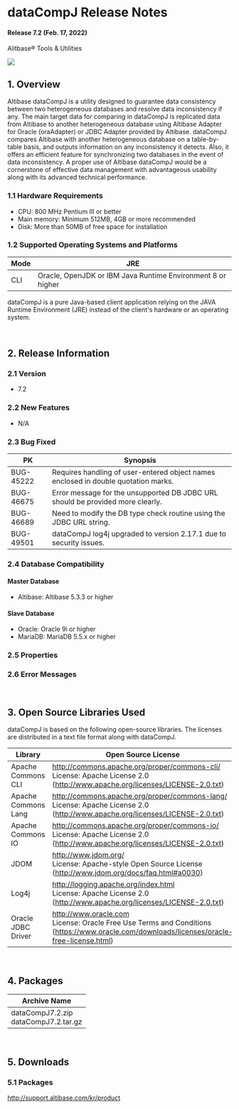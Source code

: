 # dataCompJ Release Notes

#### Release 7.2 (Feb. 17, 2022)

Alitbase® Tools & Utilities

<div align="left">
    <img src="media/common/e5cfb3761673686d093a3b00c062fe7a.png">
</div>

## 1. Overview

 Altibase dataCompJ is a utility designed to guarantee data consistency between two heterogeneous databases and resolve data inconsistency if any. The main target data for comparing in dataCompJ is replicated data from Altibase to another heterogeneous database using Altibase Adapter for Oracle (oraAdapter) or JDBC Adapter provided by Altibase. dataCompJ compares Altibase with another heterogeneous database on a table-by-table basis, and outputs information on any inconsistency it detects.
Also, it offers an efficient feature for synchronizing two databases in the event of data inconsistency. A proper use of Altibase dataCompJ would be a cornerstone of effective data management with advantageous usability along with its advanced technical performance.  

### 1.1 Hardware Requirements

- CPU: 800 MHz Pentium III or better
- Main memory: Minimum 512MB, 4GB or more recommended
- Disk: More than 50MB of free space for installation

### 1.2 Supported Operating Systems and Platforms

| Mode | JRE                                                         |
| ---- | ----------------------------------------------------------- |
| CLI  | Oracle, OpenJDK or IBM Java Runtime Environment 8 or higher |

dataCompJ is a pure Java-based client application relying on the JAVA Runtime Environment (JRE) instead of the client's hardware or an operating system.

<br>

## 2. Release Information

### 2.1 Version

- 7.2

### 2.2 New Features

- N/A

### 2.3 Bug Fixed

| PK        | Synopsis                                                     |
| --------- | ------------------------------------------------------------ |
| BUG-45222 | Requires handling of user-entered object names enclosed in double quotation marks. |
| BUG-46675 | Error message for the unsupported DB JDBC URL should be provided more clearly. |
| BUG-46689 | Need to modify the DB type check routine using the JDBC URL string. |
| BUG-49501 | dataCompJ log4j upgraded to version 2.17.1 due to security issues. |

### 2.4 Database Compatibility

#### Master Database

- Altibase: Altibase 5.3.3 or higher

#### Slave Database

- Oracle: Oracle 9i or higher
- MariaDB: MariaDB 5.5.x or higher

### 2.5 Properties

### 2.6 Error Messages

<br>

## 3. Open Source Libraries Used

dataCompJ is based on the following open-source libraries. The licenses are distributed in a text file format
along with dataCompJ.

| Library             | Open Source License                                          |
| ------------------- | ------------------------------------------------------------ |
| Apache Commons CLI  | http://commons.apache.org/proper/commons-cli/<br/>License: Apache License 2.0 (http://www.apache.org/licenses/LICENSE-2.0.txt) |
| Apache Commons Lang | http://commons.apache.org/proper/commons-lang/ <br/>License: Apache License 2.0 (http://www.apache.org/licenses/LICENSE-2.0.txt) |
| Apache Commons IO   | http://commons.apache.org/proper/commons-io/ <br>License: Apache License 2.0 (http://www.apache.org/licenses/LICENSE-2.0.txt) |
| JDOM                | http://www.jdom.org/ <br/>License: Apache-style Open Source License (http://www.jdom.org/docs/faq.html#a0030) |
| Log4j               | http://logging.apache.org/index.html <br/>License: Apache License 2.0 (http://www.apache.org/licenses/LICENSE-2.0.txt) |
| Oracle JDBC Driver  | http://www.oracle.com <br>License: Oracle Free Use Terms and Conditions (https://www.oracle.com/downloads/licenses/oracle-free-license.html) |

<br>

## 4. Packages

| Archive Name                             |
| ---------------------------------------- |
| dataCompJ7.2.zip<br/>dataCompJ7.2.tar.gz |

<br>

## 5. Downloads

### 5.1 Packages

http://support.altibase.com/kr/product

